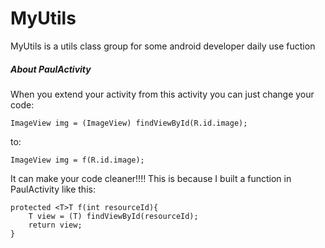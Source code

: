 # MyUtils
MyUtils is a utils class group for some android developer daily use fuction

##### About PaulActivity
When you extend your activity from this activity you can just change your code:
```android
ImageView img = (ImageView) findViewById(R.id.image);
```
to:
```android
ImageView img = f(R.id.image);
```
It can make your code cleaner!!!!
This is because I built a function in PaulActivity like this:
```android
protected <T>T f(int resourceId){
    T view = (T) findViewById(resourceId);
    return view;
}
```
